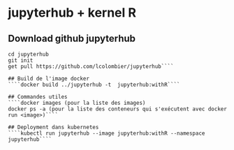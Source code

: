 # jupyterhub + kernel R

## Download github jupyterhub
````mkdir /home/$USER/jupyterhub
cd jupyterhub
git init
get pull https://github.com/lcolombier/jupyterhub````

## Build de l'image docker
````docker build ../jupyterhub -t  jupyterhub:withR````

## Commandes utiles
````docker images (pour la liste des images)
docker ps -a (pour la liste des conteneurs qui s'exécutent avec docker run <image>)````

## Deployment dans kubernetes
````kubectl run jupyterhub --image jupyterhub:withR --namespace jupyterhub````
